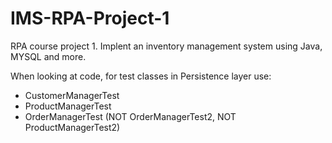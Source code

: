 # IMS-RPA-Project-1
RPA course project 1. Implent an inventory management system using Java, MYSQL and more.

When looking at code, for test classes in Persistence layer use:
- CustomerManagerTest
- ProductManagerTest
- OrderManagerTest
(NOT OrderManagerTest2, NOT ProductManagerTest2)

